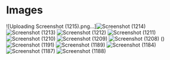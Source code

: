 # Images
![Uploading Screenshot (1215).png…]![Screenshot (1214)](https://user-images.githubusercontent.com/105763198/230563963-8c74692b-26d8-4563-96e0-9f6bba42c908.png)
![Screenshot (1213)](https://user-images.githubusercontent.com/105763198/230563966-661f5540-29eb-4ce7-9b55-90b5e86f106d.png)
![Screenshot (1212)](https://user-images.githubusercontent.com/105763198/230563969-0dff89a0-5c7b-4f94-ba0c-9db4f3227cb8.png)
![Screenshot (1211)](https://user-images.githubusercontent.com/105763198/230563973-e208a675-78fe-4630-abe8-157618d39b4c.png)
![Screenshot (1210)](https://user-images.githubusercontent.com/105763198/230563977-91fe9561-f7d9-4a3b-b52b-59ee5d110f20.png)
![Screenshot (1209)](https://user-images.githubusercontent.com/105763198/230563980-db937dcc-2e53-4f20-a837-5df44f8e9bf4.png)
![Screenshot (1208)](https://user-images.githubusercontent.com/105763198/230563983-1acf0213-82ae-4af1-8d3a-d357c94843e6.png)
()
![Screenshot (1191)](https://user-images.githubusercontent.com/105763198/230564185-7a67c322-20ce-423c-9b5b-814be77fb078.png)
![Screenshot (1189)](https://user-images.githubusercontent.com/105763198/230564230-94f1c3b6-2f9b-499e-af65-2bc9a81a6054.png)
![Screenshot (1184)](https://user-images.githubusercontent.com/105763198/230564253-0a8abcc6-1278-44fb-8977-009cc1eef170.png)
![Screenshot (1187)](https://user-images.githubusercontent.com/105763198/230564259-f9f79600-630c-4e83-9af6-521cfd1f2638.png)
![Screenshot (1188)](https://user-images.githubusercontent.com/105763198/230564264-7bb27753-2a45-4074-82ee-05bab2f86c3a.png)
